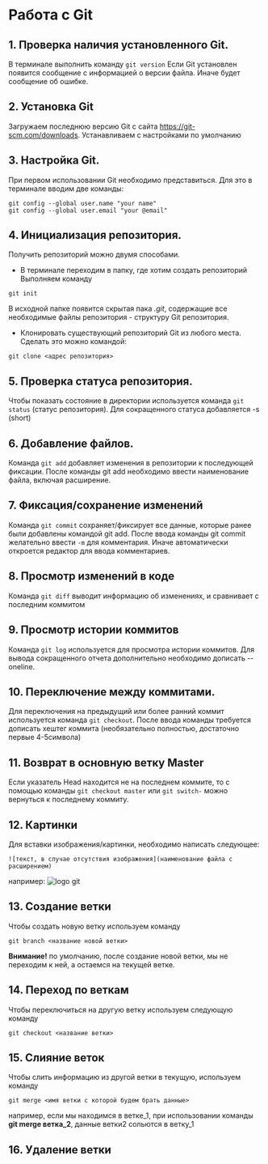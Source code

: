 # Работа с Git
## 1. Проверка наличия установленного Git.
 В терминале выполнить команду `git version`
 Если Git установлен появится сообщение с информацией о версии файла. Иначе будет сообщение об ошибке.

 ## 2. Установка Git
 Загружаем последнюю версию Git с сайта https://git-scm.com/downloads.
 Устанавливаем с настройками по умолчанию

## 3. Настройка Git.
При первом использовании Git необходимо представиться. Для это в терминале вводим две команды: 
```
git config --global user.name "your name"
git config --global user.email "your @email"
```
## 4. Инициализация репозитория.
Получить репозиторий можно двумя способами.
* В терминале переходим в папку, где хотим создать репозиторий
Выполняем команду 
```
git init
```
В исходной папке появится скрытая пака *.git*, содержащие все необходимые файлы репозитория - структуру Git репозитория.
* Клонировать существующий репозиторий Git из любого места.
Сделать это можно командой: 
```
git clone <адрес репозитория>
```
## 5. Проверка статуса репозитория.
Чтобы показать состояние в директории используется команда `git status` (статус репозитория). Для сокращенного статуса добавляется -s (short)

## 6. Добавление файлов.
Команда `git add` добавляет изменения в репозитории к последующей фиксации. После команды git add необходимо ввести наименование файла, включая расширение.

## 7. Фиксация/сохранение изменений
Команда `git commit` сохраняет/фиксирует все данные, которые ранее были добавлены командой git add. После ввода команды git commit желательно ввести `-m` для комментария. Иначе автоматически откроется редактор для ввода комментариев.

## 8. Просмотр изменений в коде
Команда `git diff` выводит информацию об изменениях, и сравнивает с последним коммитом 

## 9. Просмотр истории коммитов
Команда `git log` используется для просмотра истории коммитов. Для вывода сокращенного отчета дополнительно необходимо дописать --oneline. 

## 10. Переключение между коммитами.
Для переключения на предыдущий или более ранний коммит используется команда `git checkout`. После ввода команды требуется дописать хештег коммита (необязательно полностью, достаточно первые 4-5символа)

## 11. Возврат в основную ветку Master
Если указатель Head находится не на последнем коммите, то с помощью команды `git checkout master` или `git switch-` можно вернуться к последнему коммиту.

## 12. Картинки
Для вставки изображения/картинки, необходимо написать следующее:
```
![текст, в случае отсутствия изображения](наименование файла с расширением)
```
например:
![logo git](Kartinka1.jpg)

## 13. Создание ветки
Чтобы создать новую ветку используем команду
```
git branch <название новой ветки>
```

**Внимание!** по умолчанию, после создание новой ветки, мы не переходим к ней, а остаемся на текущей ветке.

## 14. Переход по веткам
Чтобы переключиться на другую ветку используем следующую команду
```
git checkout <название ветки>
``` 
## 15. Слияние веток
Чтобы слить информацию из другой ветки в текущую, используем команду 
```
git merge <имя ветки с которой будем брать данные>
```
например, если мы находимся в ветке_1, при использовании команды **git merge ветка_2**, данные ветки2 сольются в ветку_1  

## 16. Удаление ветки